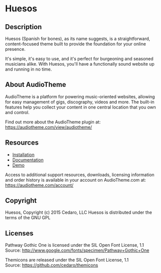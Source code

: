 # Huesos

## Description

Huesos (Spanish for bones), as its name suggests, is a straightforward,
content-focused theme built to provide the foundation for your online presence.

It's simple, it's easy to use, and it's perfect for burgeoning and seasoned
musicians alike. With Huesos, you'll have a functionally sound website up and
running in no time.

## About AudioTheme

AudioTheme is a platform for powering music-oriented websites, allowing for easy
management of gigs, discography, videos and more. The built-in features help you
collect your content in one central location that you own and control.

Find out more about the AudioTheme plugin at:
https://audiotheme.com/view/audiotheme/

## Resources

* [Installation](https://audiotheme.com/support/kb/installing-themes/)
* [Documentation](https://audiotheme.com/support/huesos/)
* [Demo](https://demo.audiotheme.com/huesos/)

Access to additional support resources, downloads, licensing information and
order history is available in your account on AudioTheme.com at:
https://audiotheme.com/account/

## Copyright

Huesos, Copyright (c) 2015 Cedaro, LLC
Huesos is distributed under the terms of the GNU GPL

## Licenses

Pathway Gothic One is licensed under the SIL Open Font License, 1.1  
Source: http://www.google.com/fonts/specimen/Pathway+Gothic+One

Themicons are released under the SIL Open Font License, 1.1  
Source: https://github.com/cedaro/themicons
